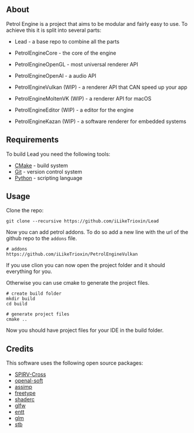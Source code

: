 ## About

Petrol Engine is a project that aims to be modular and fairly easy to use.
To achieve this it is split into several parts:
- Lead - a base repo to combine all the parts
- PetrolEngineCore - the core of the engine
- PetrolEngineOpenGL - most universal renderer API
- PetrolEngineOpenAl - a audio API

- PetrolEngineVulkan (WIP) - a renderer API that CAN speed up your app
- PetrolEngineMoltenVK (WIP) - a renderer API for macOS
- PetrolEngineEditor   (WIP) - a editor for the engine
- PetrolEngineKazan    (WIP) - a software renderer for embedded systems

## Requirements

To build Lead you need the following tools:
- [CMake](https://cmake.org/) - build system
- [Git](https://git-scm.com/) - version control system
- [Python](https://www.python.org/) - scripting language

## Usage

Clone the repo:
```
git clone --recursive https://github.com/iLikeTrioxin/Lead
```

Now you can add petrol addons.
To do so add a new line with the url of the github repo to the `addons` file.
```
# addons
https://github.com/iLikeTrioxin/PetrolEngineVulkan
```

If you use clion you can now open the project folder and it should everything for you.

Otherwise you can use cmake to generate the project files.
```
# create build folder
mkdir build
cd build

# generate project files
cmake ..
```
Now you should have project files for your IDE in the build folder.

## Credits

This software uses the following open source packages:

- [SPIRV-Cross](https://github.com/KhronosGroup/SPIRV-Cross)
- [openal-soft](https://github.com/kcat/openal-soft)
- [assimp](https://github.com/assimp/assimp)
- [freetype](https://github.com/freetype/freetype)
- [shaderc](https://github.com/google/shaderc)
- [glfw](https://github.com/glfw/glfw)
- [entt](https://github.com/skypjack/entt)
- [glm](https://github.com/g-truc/glm)
- [stb](https://github.com/nothings/stb)
